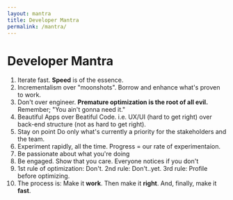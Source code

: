 ```yaml
---
layout: mantra
title: Developer Mantra
permalink: /mantra/
---
```


Developer Mantra
=====

1. Iterate fast. **Speed** is of the essence.
2. Incrementalism over "moonshots". Borrow and enhance what's proven to work.
3. Don't over engineer. **Premature optimization is the root of all evil.** Remember; "You ain't gonna need it."
4. Beautiful Apps over Beatiful Code.
i.e. UX/UI (hard to get right) over back-end structure (not as hard to get right).
5. Stay on point
Do only what's currently a priority for the stakeholders and the team.
6. Experiment rapidly, all the time.
Progress = our rate of experimentaion.
7. Be passionate about what you're doing
8. Be engaged. Show that you care. Everyone notices if you don't
9. 1st rule of optimization: Don't. 2nd rule: Don't..yet. 3rd rule: Profile before optimizing.
10. The process is: Make it **work**. Then make it **right**. And, finally, make it **fast**.
